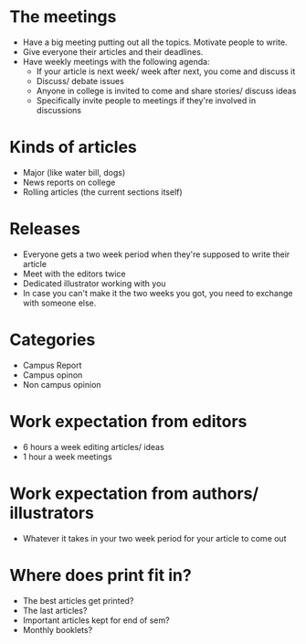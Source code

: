 #  The meetings

+ Have a big meeting putting out all the topics. Motivate people to write.
+ Give everyone their articles and their deadlines.
+ Have weekly meetings with the following agenda:
  + If your article is next week/ week after next, you come and discuss it
  + Discuss/ debate issues
  + Anyone in college is invited to come and share stories/ discuss ideas
  + Specifically invite people to meetings if they're involved in discussions

# Kinds of articles
+ Major (like water bill, dogs)
+ News reports on college
+ Rolling articles (the current sections itself)

# Releases
+ Everyone gets a two week period when they're supposed to write their article
+ Meet with the editors twice
+ Dedicated illustrator working with you
+ In case you can't make it the two weeks you got, you need to exchange with someone else. 

# Categories
+ Campus Report
+ Campus opinon
+ Non campus opinion

# Work expectation from editors
+ 6 hours a week editing articles/ ideas
+ 1 hour a week meetings

# Work expectation from authors/ illustrators
+ Whatever it takes in your two week period for your article to come out

# Where does print fit in?
+ The best articles get printed?
+ The last articles?
+ Important articles kept for end of sem?
+ Monthly booklets?


